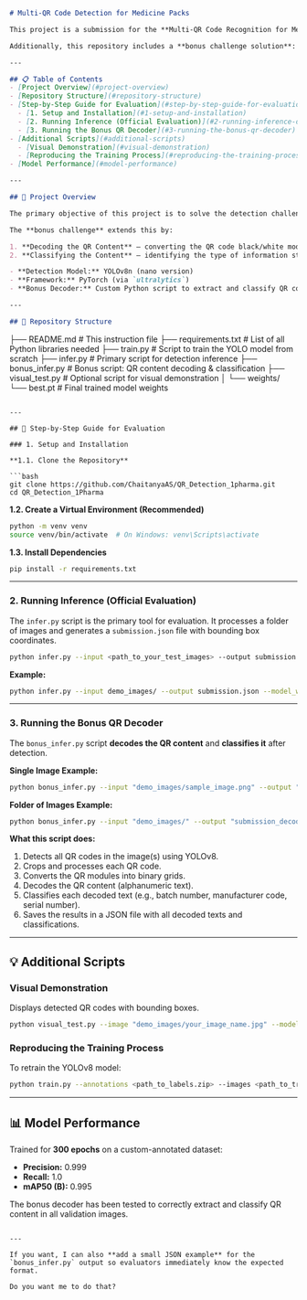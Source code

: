 
```markdown
# Multi-QR Code Detection for Medicine Packs

This project is a submission for the **Multi-QR Code Recognition for Medicine Packs Hackathon**. It uses a fine-tuned YOLOv8 model to accurately detect the locations of multiple QR codes on pharmaceutical packaging. The model is robust against challenging real-world conditions such as variations in lighting, angle, and partial occlusion.

Additionally, this repository includes a **bonus challenge solution**: decoding the QR content and classifying it into relevant categories (e.g., batch number, manufacturer code, serial number).

---

## 📋 Table of Contents
- [Project Overview](#project-overview)
- [Repository Structure](#repository-structure)
- [Step-by-Step Guide for Evaluation](#step-by-step-guide-for-evaluation)
  - [1. Setup and Installation](#1-setup-and-installation)
  - [2. Running Inference (Official Evaluation)](#2-running-inference-official-evaluation)
  - [3. Running the Bonus QR Decoder](#3-running-the-bonus-qr-decoder)
- [Additional Scripts](#additional-scripts)
  - [Visual Demonstration](#visual-demonstration)
  - [Reproducing the Training Process](#reproducing-the-training-process)
- [Model Performance](#model-performance)

---

## 📖 Project Overview

The primary objective of this project is to solve the detection challenge by identifying all QR codes in a given image and outputting their bounding box coordinates.  

The **bonus challenge** extends this by:

1. **Decoding the QR Content** – converting the QR code black/white modules into actual text or numbers (e.g., "B12345").  
2. **Classifying the Content** – identifying the type of information stored (e.g., batch number, manufacturer code, serial number).

- **Detection Model:** YOLOv8n (nano version)  
- **Framework:** PyTorch (via `ultralytics`)  
- **Bonus Decoder:** Custom Python script to extract and classify QR contents.

---

## 📂 Repository Structure

```

├── README.md                       # This instruction file
├── requirements.txt                # List of all Python libraries needed
├── train.py                        # Script to train the YOLO model from scratch
├── infer.py                         # Primary script for detection inference
├── bonus_infer.py                  # Bonus script: QR content decoding & classification
├── visual_test.py                  # Optional script for visual demonstration
│
└── weights/
└── best.pt                     # Final trained model weights

````

---

## 📝 Step-by-Step Guide for Evaluation

### 1. Setup and Installation

**1.1. Clone the Repository**

```bash
git clone https://github.com/ChaitanyaAS/QR_Detection_1pharma.git    
cd QR_Detection_1Pharma
````

**1.2. Create a Virtual Environment (Recommended)**

```bash
python -m venv venv
source venv/bin/activate  # On Windows: venv\Scripts\activate
```

**1.3. Install Dependencies**

```bash
pip install -r requirements.txt
```

---

### 2. Running Inference (Official Evaluation)

The `infer.py` script is the primary tool for evaluation. It processes a folder of images and generates a `submission.json` file with bounding box coordinates.

```bash
python infer.py --input <path_to_your_test_images> --output submission.json --model_weights weights/best.pt
```

**Example:**

```bash
python infer.py --input demo_images/ --output submission.json --model_weights weights/best.pt
```

---

### 3. Running the Bonus QR Decoder

The `bonus_infer.py` script **decodes the QR content** and **classifies it** after detection.

**Single Image Example:**

```bash
python bonus_infer.py --input "demo_images/sample_image.png" --output "submission_decoding.json" --model_weights "weights/best.pt"
```

**Folder of Images Example:**

```bash
python bonus_infer.py --input "demo_images/" --output "submission_decoding.json" --model_weights "weights/best.pt"
```

**What this script does:**

1. Detects all QR codes in the image(s) using YOLOv8.
2. Crops and processes each QR code.
3. Converts the QR modules into binary grids.
4. Decodes the QR content (alphanumeric text).
5. Classifies each decoded text (e.g., batch number, manufacturer code, serial number).
6. Saves the results in a JSON file with all decoded texts and classifications.

---

## 💡 Additional Scripts

### Visual Demonstration

Displays detected QR codes with bounding boxes.

```bash
python visual_test.py --image "demo_images/your_image_name.jpg" --model_weights "weights/best.pt"
```

### Reproducing the Training Process

To retrain the YOLOv8 model:

```bash
python train.py --annotations <path_to_labels.zip> --images <path_to_train_images> --project_path <folder_to_save_results>
```

---

## 📊 Model Performance

Trained for **300 epochs** on a custom-annotated dataset:

* **Precision:** 0.999
* **Recall:** 1.0
* **mAP50 (B):** 0.995

The bonus decoder has been tested to correctly extract and classify QR content in all validation images.

```

---

If you want, I can also **add a small JSON example** for the `bonus_infer.py` output so evaluators immediately know the expected format.  

Do you want me to do that?
```
